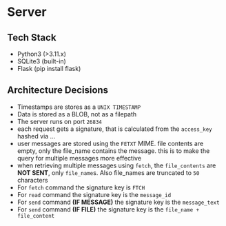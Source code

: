 # Server

## Tech Stack
- Python3   (>3.11.x)
- SQLite3   (built-in)
- Flask     (pip install flask)

## Architecture Decisions
- Timestamps are stores as a `UNIX TIMESTAMP`
- Data is stored as a BLOB, not as a filepath
- The server runs on port `26834`
- each request gets a signature, that is calculated from the `access_key` hashed via ...
- user messages are stored using the `FETXT` MIME. file contents are empty, only the file_name contains the message. this is to make the query for multiple messages more effective
- when retrieving multiple messages using `fetch`, the `file_contents` are **NOT SENT**, only `file_name`s. Also file_names are truncated to `50` characters
- For `fetch` command the signature key is `FTCH`
- For `read` command the signature key is the `message_id`
- For `send` command **(IF MESSAGE)** the signature key is the `message_text`
- For `send` command **(IF FILE)** the signature key is the `file_name + file_content`
